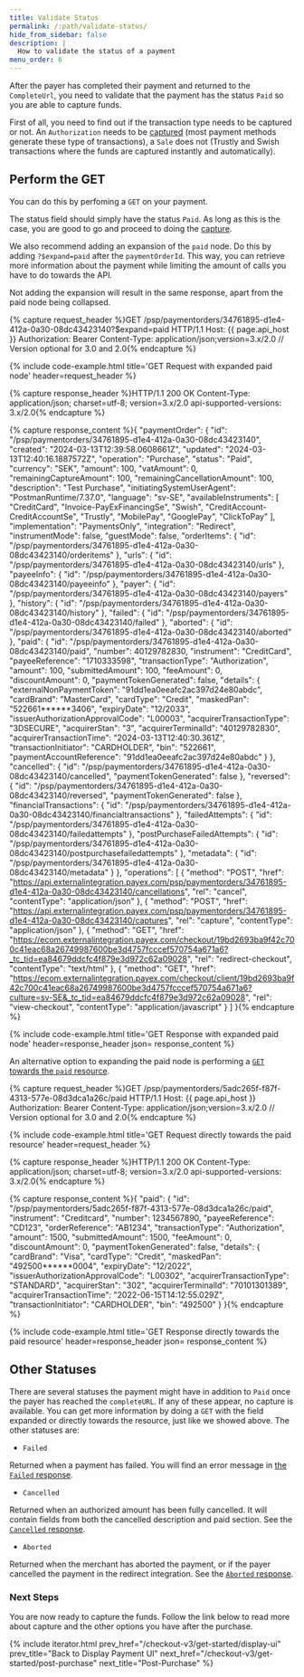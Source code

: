 ```yaml
---
title: Validate Status
permalink: /:path/validate-status/
hide_from_sidebar: false
description: |
  How to validate the status of a payment
menu_order: 6
---
```


After the payer has completed their payment and returned to the `CompleteUrl`,
you need to validate that the payment has the status `Paid` so you are able to
capture funds.

First of all, you need to find out if the transaction type needs to be captured
or not. An `Authorization` needs to be [captured][pp-capture] (most payment
methods generate these type of transactions), a `Sale` does not (Trustly and
Swish transactions where the funds are captured instantly and automatically).

## Perform the GET

You can do this by perfoming a `GET` on your payment.

The status field should simply have the status `Paid`. As long as this is the
case, you are good to go and proceed to doing the [capture][pp-capture].

We also recommend adding an expansion of the `paid` node. Do this by adding
`?$expand=paid` after the `paymentOrderId`. This way, you can retrieve more
information about the payment while limiting the amount of calls you have to do
towards the API.

Not adding the expansion will result in the same response, apart from the paid
node being collapsed.

{% capture request_header %}GET /psp/paymentorders/34761895-d1e4-412a-0a30-08dc43423140?$expand=paid HTTP/1.1
Host: {{ page.api_host }}
Authorization: Bearer <AccessToken>
Content-Type: application/json;version=3.x/2.0      // Version optional for 3.0 and 2.0{% endcapture %}

{% include code-example.html
    title='GET Request with expanded paid node'
    header=request_header
    %}

{% capture response_header %}HTTP/1.1 200 OK
Content-Type: application/json; charset=utf-8; version=3.x/2.0
api-supported-versions: 3.x/2.0{% endcapture %}

{% capture response_content %}{
    "paymentOrder": {
        "id": "/psp/paymentorders/34761895-d1e4-412a-0a30-08dc43423140",
        "created": "2024-03-13T12:39:58.0608661Z",
        "updated": "2024-03-13T12:40:16.1887572Z",
        "operation": "Purchase",
        "status": "Paid",
        "currency": "SEK",
        "amount": 100,
        "vatAmount": 0,
        "remainingCaptureAmount": 100,
        "remainingCancellationAmount": 100,
        "description": "Test Purchase",
        "initiatingSystemUserAgent": "PostmanRuntime/7.37.0",
        "language": "sv-SE",
        "availableInstruments": [
            "CreditCard",
            "Invoice-PayExFinancingSe",
            "Swish",
            "CreditAccount-CreditAccountSe",
            "Trustly",
            "MobilePay",
            "GooglePay",
            "ClickToPay"
        ],
        "implementation": "PaymentsOnly",
        "integration": "Redirect",
        "instrumentMode": false,
        "guestMode": false,
        "orderItems": {
            "id": "/psp/paymentorders/34761895-d1e4-412a-0a30-08dc43423140/orderitems"
        },
        "urls": {
            "id": "/psp/paymentorders/34761895-d1e4-412a-0a30-08dc43423140/urls"
        },
        "payeeInfo": {
            "id": "/psp/paymentorders/34761895-d1e4-412a-0a30-08dc43423140/payeeinfo"
        },
        "payer": {
            "id": "/psp/paymentorders/34761895-d1e4-412a-0a30-08dc43423140/payers"
        },
        "history": {
            "id": "/psp/paymentorders/34761895-d1e4-412a-0a30-08dc43423140/history"
        },
        "failed": {
            "id": "/psp/paymentorders/34761895-d1e4-412a-0a30-08dc43423140/failed"
        },
        "aborted": {
            "id": "/psp/paymentorders/34761895-d1e4-412a-0a30-08dc43423140/aborted"
        },
        "paid": {
            "id": "/psp/paymentorders/34761895-d1e4-412a-0a30-08dc43423140/paid",
            "number": 40129782830,
            "instrument": "CreditCard",
            "payeeReference": "1710333598",
            "transactionType": "Authorization",
            "amount": 100,
            "submittedAmount": 100,
            "feeAmount": 0,
            "discountAmount": 0,
            "paymentTokenGenerated": false,
            "details": {
                "externalNonPaymentToken": "91dd1ea0eeafc2ac397d24e80abdc",
                "cardBrand": "MasterCard",
                "cardType": "Credit",
                "maskedPan": "522661******3406",
                "expiryDate": "12/2033",
                "issuerAuthorizationApprovalCode": "L00003",
                "acquirerTransactionType": "3DSECURE",
                "acquirerStan": "3",
                "acquirerTerminalId": "40129782830",
                "acquirerTransactionTime": "2024-03-13T12:40:30.361Z",
                "transactionInitiator": "CARDHOLDER",
                "bin": "522661",
                "paymentAccountReference": "91dd1ea0eeafc2ac397d24e80abdc"
            }
        },
        "cancelled": {
            "id": "/psp/paymentorders/34761895-d1e4-412a-0a30-08dc43423140/cancelled",
            "paymentTokenGenerated": false
        },
        "reversed": {
            "id": "/psp/paymentorders/34761895-d1e4-412a-0a30-08dc43423140/reversed",
            "paymentTokenGenerated": false
        },
        "financialTransactions": {
            "id": "/psp/paymentorders/34761895-d1e4-412a-0a30-08dc43423140/financialtransactions"
        },
        "failedAttempts": {
            "id": "/psp/paymentorders/34761895-d1e4-412a-0a30-08dc43423140/failedattempts"
        },
        "postPurchaseFailedAttempts": {
            "id": "/psp/paymentorders/34761895-d1e4-412a-0a30-08dc43423140/postpurchasefailedattempts"
        },
        "metadata": {
            "id": "/psp/paymentorders/34761895-d1e4-412a-0a30-08dc43423140/metadata"
        }
    },
    "operations": [
        {
            "method": "POST",
            "href": "https://api.externalintegration.payex.com/psp/paymentorders/34761895-d1e4-412a-0a30-08dc43423140/cancellations",
            "rel": "cancel",
            "contentType": "application/json"
        },
        {
            "method": "POST",
            "href": "https://api.externalintegration.payex.com/psp/paymentorders/34761895-d1e4-412a-0a30-08dc43423140/captures",
            "rel": "capture",
            "contentType": "application/json"
        },
        {
            "method": "GET",
            "href": "https://ecom.externalintegration.payex.com/checkout/19bd2693ba9f42c700c41eac68a26749987600be3d4757fcccef570754a671a6?_tc_tid=ea84679ddcfc4f879e3d972c62a09028",
            "rel": "redirect-checkout",
            "contentType": "text/html"
        },
        {
            "method": "GET",
            "href": "https://ecom.externalintegration.payex.com/checkout/client/19bd2693ba9f42c700c41eac68a26749987600be3d4757fcccef570754a671a6?culture=sv-SE&_tc_tid=ea84679ddcfc4f879e3d972c62a09028",
            "rel": "view-checkout",
            "contentType": "application/javascript"
        }
    ]
}{% endcapture %}

{% include code-example.html
    title='GET Response with expanded paid node'
    header=response_header
    json= response_content
    %}

An alternative option to expanding the paid node is performing a
[`GET` towards the `paid` resource][paid-resource-model].

{% capture request_header %}GET /psp/paymentorders/5adc265f-f87f-4313-577e-08d3dca1a26c/paid HTTP/1.1
Host: {{ page.api_host }}
Authorization: Bearer <AccessToken>
Content-Type: application/json;version=3.x/2.0      // Version optional for 3.0 and 2.0{% endcapture %}

{% include code-example.html
    title='GET Request directly towards the paid resource'
    header=request_header
    %}

{% capture response_header %}HTTP/1.1 200 OK
Content-Type: application/json; charset=utf-8; version=3.x/2.0
api-supported-versions: 3.x/2.0{% endcapture %}

{% capture response_content %}{
  "paid": {
    "id": "/psp/paymentorders/5adc265f-f87f-4313-577e-08d3dca1a26c/paid",
    "instrument": "Creditcard",
    "number": 1234567890,
    "payeeReference": "CD123",
    "orderReference": "AB1234",
    "transactionType": "Authorization",
    "amount": 1500,
    "submittedAmount": 1500,
    "feeAmount": 0,
    "discountAmount": 0,
    "paymentTokenGenerated": false,
    "details": {
      "cardBrand": "Visa",
      "cardType": "Credit",
      "maskedPan": "492500******0004",
      "expiryDate": "12/2022",
      "issuerAuthorizationApprovalCode": "L00302",
      "acquirerTransactionType": "STANDARD",
      "acquirerStan": "302",
      "acquirerTerminalId": "70101301389",
      "acquirerTransactionTime": "2022-06-15T14:12:55.029Z",
      "transactionInitiator": "CARDHOLDER",
      "bin": "492500"
    }
  }{% endcapture %}

{% include code-example.html
    title='GET Response directly towards the paid resource'
    header=response_header
    json= response_content
    %}

## Other Statuses

There are several statuses the payment might have in addition to `Paid` once the
payer has reached the `completeURL`. If any of these appear, no capture is
available. You can get more information by doing a `GET` with the field expanded
or directly towards the resource, just like we showed above. The other statuses
are:

*   `Failed`

Returned when a payment has failed. You will find an error message in
[the `Failed` response][failed].

*   `Cancelled`

Returned when an authorized amount has been fully cancelled. It will contain
fields from both the cancelled description and paid section.
See the [`Cancelled` response][cancelled].

*   `Aborted`

Returned when the merchant has aborted the payment, or if the payer cancelled
the payment in the redirect integration. See the [`Aborted` response][aborted].

### Next Steps

You are now ready to capture the funds. Follow the link below to read more about
capture and the other options you have after the purchase.

{% include iterator.html prev_href="/checkout-v3/get-started/display-ui"
                         prev_title="Back to Display Payment UI"
                         next_href="/checkout-v3/get-started/post-purchase"
                         next_title="Post-Purchase" %}

[aborted]: /checkout-v3/features/technical-reference/resource-sub-models/#failed
[cancelled]: /checkout-v3/features/technical-reference/resource-sub-models/#cancelled
[failed]: /checkout-v3/features/technical-reference/resource-sub-models/#failed
[paid-resource-model]: /checkout-v3/features/technical-reference/resource-sub-models/#paid
[pp-capture]: /checkout-v3/get-started/post-purchase/#capture-v31
